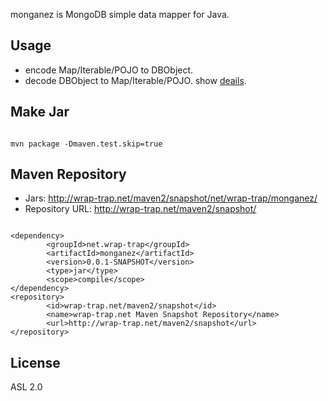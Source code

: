monganez is MongoDB simple data mapper for Java.
## Usage
- encode Map/Iterable/POJO to DBObject.
- decode DBObject to Map/Iterable/POJO.
show <a href="https://github.com/masayuki038/monganez/tree/master/src/test/java/net/wrap_trap/monganez">deails</a>.
## Make Jar
<pre><code>
mvn package -Dmaven.test.skip=true
</code></pre>

## Maven Repository
- Jars: http://wrap-trap.net/maven2/snapshot/net/wrap-trap/monganez/
- Repository URL: http://wrap-trap.net/maven2/snapshot/
<pre><code>
&lt;dependency&gt;
		&lt;groupId&gt;net.wrap-trap&lt;/groupId&gt;
		&lt;artifactId&gt;monganez&lt;/artifactId&gt;
		&lt;version&gt;0.0.1-SNAPSHOT&lt;/version&gt;
		&lt;type&gt;jar&lt;/type&gt;
		&lt;scope&gt;compile&lt;/scope&gt;
&lt;/dependency&gt;
&lt;repository&gt;
		&lt;id&gt;wrap-trap.net/maven2/snapshot&lt;/id&gt;
		&lt;name&gt;wrap-trap.net Maven Snapshot Repository&lt;/name&gt;
		&lt;url&gt;http://wrap-trap.net/maven2/snapshot&lt;/url&gt;
&lt;/repository&gt;
</code></pre>

## License

ASL 2.0
